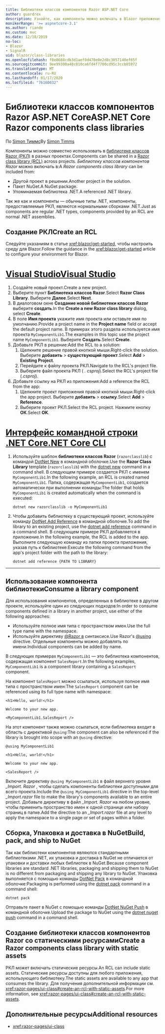 ```yaml
---
title: Библиотеки классов компонентов Razor ASP.NET Core
author: guardrex
description: Узнайте, как компоненты можно включать в Blazor приложения из библиотеки внешних компонентов.
monikerRange: '>= aspnetcore-3.1'
ms.author: riande
ms.custom: mvc
ms.date: 12/18/2019
no-loc:
- Blazor
- SignalR
uid: blazor/class-libraries
ms.openlocfilehash: f8e8688cdb3d1aef0d470e0e2d8c3857140ef65f
ms.sourcegitcommit: 9ee99300a48c810ca6fd4f7700cd95c3ccb85972
ms.translationtype: MT
ms.contentlocale: ru-RU
ms.lasthandoff: 01/17/2020
ms.locfileid: "76160032"
---
```

# <a name="aspnet-core-razor-components-class-libraries"></a><span data-ttu-id="cc646-103">Библиотеки классов компонентов Razor ASP.NET Core</span><span class="sxs-lookup"><span data-stu-id="cc646-103">ASP.NET Core Razor components class libraries</span></span>

<span data-ttu-id="cc646-104">По [Simon Тиммс](https://github.com/stimms)</span><span class="sxs-lookup"><span data-stu-id="cc646-104">By [Simon Timms](https://github.com/stimms)</span></span>

<span data-ttu-id="cc646-105">Компоненты можно совместно использовать в [библиотеке классов Razor (РКЛ)](xref:razor-pages/ui-class) в разных проектах.</span><span class="sxs-lookup"><span data-stu-id="cc646-105">Components can be shared in a [Razor class library (RCL)](xref:razor-pages/ui-class) across projects.</span></span> <span data-ttu-id="cc646-106">*Библиотеку классов компонентов Razor* можно включать в:</span><span class="sxs-lookup"><span data-stu-id="cc646-106">A *Razor components class library* can be included from:</span></span>

* <span data-ttu-id="cc646-107">Другой проект в решении.</span><span class="sxs-lookup"><span data-stu-id="cc646-107">Another project in the solution.</span></span>
* <span data-ttu-id="cc646-108">Пакет NuGet.</span><span class="sxs-lookup"><span data-stu-id="cc646-108">A NuGet package.</span></span>
* <span data-ttu-id="cc646-109">Упоминаемая библиотека .NET.</span><span class="sxs-lookup"><span data-stu-id="cc646-109">A referenced .NET library.</span></span>

<span data-ttu-id="cc646-110">Так же как и компоненты — обычные типы .NET, компоненты, предоставляемые РКЛ, являются нормальными сборками .NET.</span><span class="sxs-lookup"><span data-stu-id="cc646-110">Just as components are regular .NET types, components provided by an RCL are normal .NET assemblies.</span></span>

## <a name="create-an-rcl"></a><span data-ttu-id="cc646-111">Создание РКЛ</span><span class="sxs-lookup"><span data-stu-id="cc646-111">Create an RCL</span></span>

<span data-ttu-id="cc646-112">Следуйте указаниям в статье <xref:blazor/get-started>, чтобы настроить среду для Blazor.</span><span class="sxs-lookup"><span data-stu-id="cc646-112">Follow the guidance in the <xref:blazor/get-started> article to configure your environment for Blazor.</span></span>

# <a name="visual-studiotabvisual-studio"></a>[<span data-ttu-id="cc646-113">Visual Studio</span><span class="sxs-lookup"><span data-stu-id="cc646-113">Visual Studio</span></span>](#tab/visual-studio)

1. <span data-ttu-id="cc646-114">Создайте новый проект.</span><span class="sxs-lookup"><span data-stu-id="cc646-114">Create a new project.</span></span>
1. <span data-ttu-id="cc646-115">Выберите пункт **Библиотека классов Razor**.</span><span class="sxs-lookup"><span data-stu-id="cc646-115">Select **Razor Class Library**.</span></span> <span data-ttu-id="cc646-116">Выберите **Далее**.</span><span class="sxs-lookup"><span data-stu-id="cc646-116">Select **Next**.</span></span>
1. <span data-ttu-id="cc646-117">В диалоговом окне **Создание новой библиотеки классов Razor** выберите **создать**.</span><span class="sxs-lookup"><span data-stu-id="cc646-117">In the **Create a new Razor class library** dialog, select **Create**.</span></span>
1. <span data-ttu-id="cc646-118">В поле **Имя проекта** укажите имя проекта или оставьте имя по умолчанию.</span><span class="sxs-lookup"><span data-stu-id="cc646-118">Provide a project name in the **Project name** field or accept the default project name.</span></span> <span data-ttu-id="cc646-119">В примерах этого раздела используется имя проекта `MyComponentLib1`.</span><span class="sxs-lookup"><span data-stu-id="cc646-119">The examples in this topic use the project name `MyComponentLib1`.</span></span> <span data-ttu-id="cc646-120">Выберите **Создать**.</span><span class="sxs-lookup"><span data-stu-id="cc646-120">Select **Create**.</span></span>
1. <span data-ttu-id="cc646-121">Добавьте РКЛ в решение:</span><span class="sxs-lookup"><span data-stu-id="cc646-121">Add the RCL to a solution:</span></span>
   1. <span data-ttu-id="cc646-122">Щелкните решение правой кнопкой мыши.</span><span class="sxs-lookup"><span data-stu-id="cc646-122">Right-click the solution.</span></span> <span data-ttu-id="cc646-123">Выберите **добавить** > **существующий проект**.</span><span class="sxs-lookup"><span data-stu-id="cc646-123">Select **Add** > **Existing Project**.</span></span>
   1. <span data-ttu-id="cc646-124">Перейдите к файлу проекта РКЛ.</span><span class="sxs-lookup"><span data-stu-id="cc646-124">Navigate to the RCL's project file.</span></span>
   1. <span data-ttu-id="cc646-125">Выберите файл проекта РКЛ ( *. csproj*).</span><span class="sxs-lookup"><span data-stu-id="cc646-125">Select the RCL's project file (*.csproj*).</span></span>
1. <span data-ttu-id="cc646-126">Добавьте ссылку на РКЛ из приложения:</span><span class="sxs-lookup"><span data-stu-id="cc646-126">Add a reference the RCL from the app:</span></span>
   1. <span data-ttu-id="cc646-127">Щелкните проект приложения правой кнопкой мыши.</span><span class="sxs-lookup"><span data-stu-id="cc646-127">Right-click the app project.</span></span> <span data-ttu-id="cc646-128">Выберите **добавить** > **ссылку**.</span><span class="sxs-lookup"><span data-stu-id="cc646-128">Select **Add** > **Reference**.</span></span>
   1. <span data-ttu-id="cc646-129">Выберите проект РКЛ.</span><span class="sxs-lookup"><span data-stu-id="cc646-129">Select the RCL project.</span></span> <span data-ttu-id="cc646-130">Нажмите кнопку **ОК**.</span><span class="sxs-lookup"><span data-stu-id="cc646-130">Select **OK**.</span></span>

# <a name="net-core-clitabnetcore-cli"></a>[<span data-ttu-id="cc646-131">Интерфейс командной строки .NET Core</span><span class="sxs-lookup"><span data-stu-id="cc646-131">.NET Core CLI</span></span>](#tab/netcore-cli)

1. <span data-ttu-id="cc646-132">Используйте шаблон **библиотеки классов Razor** (`razorclasslib`) с командой [DotNet New](/dotnet/core/tools/dotnet-new) в командной оболочке.</span><span class="sxs-lookup"><span data-stu-id="cc646-132">Use the **Razor Class Library** template (`razorclasslib`) with the [dotnet new](/dotnet/core/tools/dotnet-new) command in a command shell.</span></span> <span data-ttu-id="cc646-133">В следующем примере создается РКЛ с именем `MyComponentLib1`.</span><span class="sxs-lookup"><span data-stu-id="cc646-133">In the following example, an RCL is created named `MyComponentLib1`.</span></span> <span data-ttu-id="cc646-134">Папка, содержащая `MyComponentLib1`, создается автоматически при выполнении команды:</span><span class="sxs-lookup"><span data-stu-id="cc646-134">The folder that holds `MyComponentLib1` is created automatically when the command is executed:</span></span>

   ```dotnetcli
   dotnet new razorclasslib -o MyComponentLib1
   ```

1. <span data-ttu-id="cc646-135">Чтобы добавить библиотеку в существующий проект, используйте команду [DotNet Add Reference](/dotnet/core/tools/dotnet-add-reference) в командной оболочке.</span><span class="sxs-lookup"><span data-stu-id="cc646-135">To add the library to an existing project, use the [dotnet add reference](/dotnet/core/tools/dotnet-add-reference) command in a command shell.</span></span> <span data-ttu-id="cc646-136">В следующем примере РКЛ добавляется в приложение.</span><span class="sxs-lookup"><span data-stu-id="cc646-136">In the following example, the RCL is added to the app.</span></span> <span data-ttu-id="cc646-137">Выполните следующую команду из папки проекта приложения, указав путь к библиотеке:</span><span class="sxs-lookup"><span data-stu-id="cc646-137">Execute the following command from the app's project folder with the path to the library:</span></span>

   ```dotnetcli
   dotnet add reference {PATH TO LIBRARY}
   ```

---

## <a name="consume-a-library-component"></a><span data-ttu-id="cc646-138">Использование компонента библиотеки</span><span class="sxs-lookup"><span data-stu-id="cc646-138">Consume a library component</span></span>

<span data-ttu-id="cc646-139">Для использования компонентов, определенных в библиотеке в другом проекте, используйте один из следующих подходов:</span><span class="sxs-lookup"><span data-stu-id="cc646-139">In order to consume components defined in a library in another project, use either of the following approaches:</span></span>

* <span data-ttu-id="cc646-140">Используйте полное имя типа с пространством имен.</span><span class="sxs-lookup"><span data-stu-id="cc646-140">Use the full type name with the namespace.</span></span>
* <span data-ttu-id="cc646-141">Используйте директиву [\@Razor в](xref:mvc/views/razor#using) синтаксисе.</span><span class="sxs-lookup"><span data-stu-id="cc646-141">Use Razor's [\@using](xref:mvc/views/razor#using) directive.</span></span> <span data-ttu-id="cc646-142">Отдельные компоненты можно добавлять по имени.</span><span class="sxs-lookup"><span data-stu-id="cc646-142">Individual components can be added by name.</span></span>

<span data-ttu-id="cc646-143">В следующих примерах `MyComponentLib1` — это библиотека компонентов, содержащая компонент `SalesReport`.</span><span class="sxs-lookup"><span data-stu-id="cc646-143">In the following examples, `MyComponentLib1` is a component library containing a `SalesReport` component.</span></span>

<span data-ttu-id="cc646-144">На компонент `SalesReport` можно ссылаться, используя полное имя типа с пространством имен:</span><span class="sxs-lookup"><span data-stu-id="cc646-144">The `SalesReport` component can be referenced using its full type name with namespace:</span></span>

```razor
<h1>Hello, world!</h1>

Welcome to your new app.

<MyComponentLib1.SalesReport />
```

<span data-ttu-id="cc646-145">На этот компонент также можно ссылаться, если библиотека входит в область с директивой `@using`:</span><span class="sxs-lookup"><span data-stu-id="cc646-145">The component can also be referenced if the library is brought into scope with an `@using` directive:</span></span>

```razor
@using MyComponentLib1

<h1>Hello, world!</h1>

Welcome to your new app.

<SalesReport />
```

<span data-ttu-id="cc646-146">Включите директиву `@using MyComponentLib1` в файл верхнего уровня *_Import. Razor* , чтобы сделать компоненты библиотеки доступными для всего проекта.</span><span class="sxs-lookup"><span data-stu-id="cc646-146">Include the `@using MyComponentLib1` directive in the top-level *_Import.razor* file to make the library's components available to an entire project.</span></span> <span data-ttu-id="cc646-147">Добавьте директиву в файл *_Import. Razor* на любом уровне, чтобы применить пространство имен к одной странице или набору страниц в папке.</span><span class="sxs-lookup"><span data-stu-id="cc646-147">Add the directive to an *_Import.razor* file at any level to apply the namespace to a single page or set of pages within a folder.</span></span>

## <a name="build-pack-and-ship-to-nuget"></a><span data-ttu-id="cc646-148">Сборка, Упаковка и доставка в NuGet</span><span class="sxs-lookup"><span data-stu-id="cc646-148">Build, pack, and ship to NuGet</span></span>

<span data-ttu-id="cc646-149">Так как библиотеки компонентов являются стандартными библиотеками .NET, их упаковка и доставка в NuGet не отличается от упаковки и доставки любых библиотек в NuGet.</span><span class="sxs-lookup"><span data-stu-id="cc646-149">Because component libraries are standard .NET libraries, packaging and shipping them to NuGet is no different from packaging and shipping any library to NuGet.</span></span> <span data-ttu-id="cc646-150">Упаковка выполняется с помощью команды [DotNet Pack](/dotnet/core/tools/dotnet-pack) в командной оболочке:</span><span class="sxs-lookup"><span data-stu-id="cc646-150">Packaging is performed using the [dotnet pack](/dotnet/core/tools/dotnet-pack) command in a command shell:</span></span>

```dotnetcli
dotnet pack
```

<span data-ttu-id="cc646-151">Отправьте пакет в NuGet с помощью команды [DotNet NuGet Push](/dotnet/core/tools/dotnet-nuget-push) в командной оболочке.</span><span class="sxs-lookup"><span data-stu-id="cc646-151">Upload the package to NuGet using the [dotnet nuget push](/dotnet/core/tools/dotnet-nuget-push) command in a command shell.</span></span>

## <a name="create-a-razor-components-class-library-with-static-assets"></a><span data-ttu-id="cc646-152">Создание библиотеки классов компонентов Razor со статическими ресурсами</span><span class="sxs-lookup"><span data-stu-id="cc646-152">Create a Razor components class library with static assets</span></span>

<span data-ttu-id="cc646-153">РКЛ может включать статические ресурсы.</span><span class="sxs-lookup"><span data-stu-id="cc646-153">An RCL can include static assets.</span></span> <span data-ttu-id="cc646-154">Статические ресурсы доступны для любого приложения, использующего библиотеку.</span><span class="sxs-lookup"><span data-stu-id="cc646-154">The static assets are available to any app that consumes the library.</span></span> <span data-ttu-id="cc646-155">Для получения дополнительной информации см. <xref:razor-pages/ui-class#create-an-rcl-with-static-assets>.</span><span class="sxs-lookup"><span data-stu-id="cc646-155">For more information, see <xref:razor-pages/ui-class#create-an-rcl-with-static-assets>.</span></span>

## <a name="additional-resources"></a><span data-ttu-id="cc646-156">Дополнительные ресурсы</span><span class="sxs-lookup"><span data-stu-id="cc646-156">Additional resources</span></span>

* <xref:razor-pages/ui-class>
